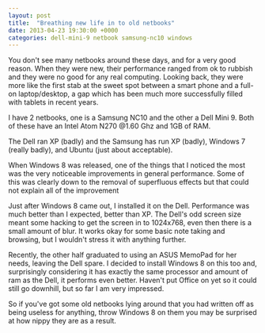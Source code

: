 ```yaml
---
layout: post
title:  "Breathing new life in to old netbooks"
date: 2013-04-23 19:30:00 +0000
categories: dell-mini-9 netbook samsung-nc10 windows
---
```


You don't see many netbooks around these days, and for a very good reason. When they were new, their performance ranged from ok to rubbish and they were no good for any real computing. Looking back, they were more like the first stab at the sweet spot between a smart phone and a full-on laptop/desktop, a gap which has been much more successfully filled with tablets in recent years.

I have 2 netbooks, one is a Samsung NC10 and the other a Dell Mini 9. Both of these have an Intel Atom N270 @1.60 Ghz and 1GB of RAM.

The Dell ran XP (badly) and the Samsung has run XP (badly), Windows 7 (really badly), and Ubuntu (just about acceptable).

When Windows 8 was released, one of the things that I noticed the most was the very noticeable improvements in general performance. Some of this was clearly down to the removal of superfluous effects but that could not explain all of the improvement

Just after Windows 8 came out, I installed it on the Dell. Performance was much better than I expected, better than XP. The Dell's odd screen size meant some hacking to get the screen in to 1024x768, even then there is a small amount of blur. It works okay for some basic note taking and browsing, but I wouldn't stress it with anything further.

Recently, the other half graduated to using an ASUS MemoPad for her needs, leaving the Dell spare. I decided to install Windows 8 on this too and, surprisingly considering it has exactly the same processor and amount of ram as the Dell, it performs even better. Haven't put Office on yet so it could still go downhill, but so far I am very impressed.

So if you've got some old netbooks lying around that you had written off as being useless for anything, throw Windows 8 on them you may be surprised at how nippy they are as a result.
